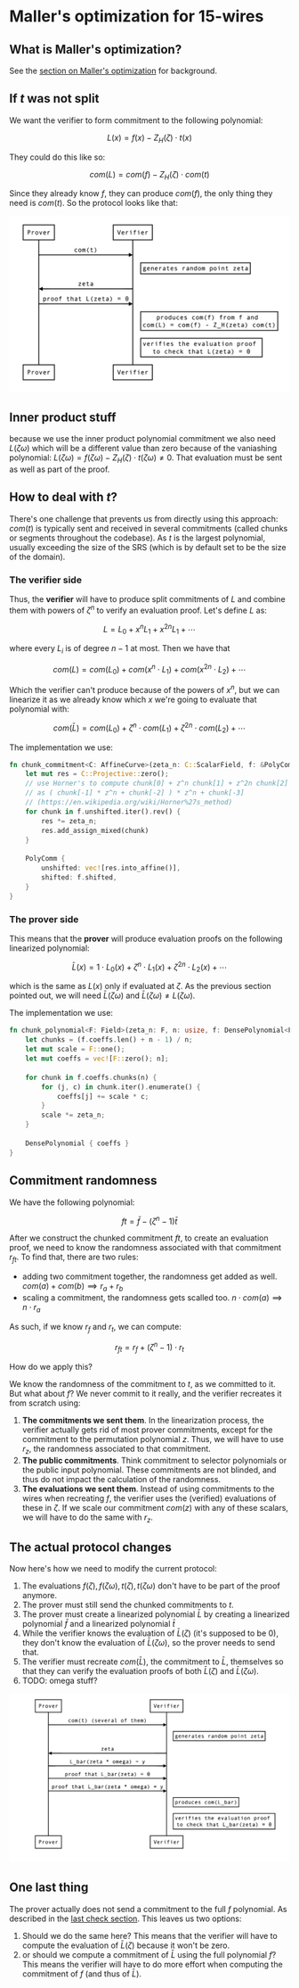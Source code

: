 # Maller's optimization for 15-wires

## What is Maller's optimization?

See the [section on Maller's optimization](maller.md) for background.

## If $t$ was not split

We want the verifier to form commitment to the following polynomial:

$$
L(x) = f(x) - Z_H(\zeta) \cdot t(x)
$$

They could do this like so:

$$
com(L) = com(f) - Z_H(\zeta) \cdot com(t)
$$

Since they already know $f$, they can produce $com(f)$, the only thing they need is $com(t)$. So the protocol looks like that:

![maller 15 1](../../img/maller_15_1.png)

<!--
```sequence
Prover->Verifier: com(t)
Note right of Verifier: generates random point zeta
Verifier->Prover: zeta
Prover->Verifier: proof that L(zeta) = 0
Note right of Verifier: produces com(f) from f and \n com(L) = com(f) - Z_H(zeta) com(t)
Note right of Verifier: verifies the evaluation proof \n to check that L(zeta) = 0
```
-->

## Inner product stuff

because we use the inner product polynomial commitment we also need $L(\zeta \omega)$ which will be a different value than zero because of the vaniashing polynomial: $L(\zeta \omega) = f(\zeta \omega) - Z_H(\zeta) \cdot t(\zeta \omega) \neq 0$. That evaluation must be sent as well as part of the proof.

## How to deal with $t$?

There's one challenge that prevents us from directly using this approach: $com(t)$ is typically sent and received in several commitments (called chunks or segments throughout the codebase). As $t$ is the largest polynomial, usually exceeding the size of the SRS (which is by default set to be the size of the domain).

### The verifier side

Thus, the **verifier** will have to produce split commitments of $L$ and combine them with powers of $\zeta^n$ to verify an evaluation proof. Let's define $L$ as:

$$
L = L_0 + x^n L_1 + x^{2n} L_1 + \cdots
$$

where every $L_i$ is of degree $n-1$ at most.
Then we have that 

$$
com(L) = com(L_0) + com(x^n \cdot L_1) + com(x^{2n} \cdot L_2) + \cdots
$$

Which the verifier can't produce because of the powers of $x^n$, but we can linearize it as we already know which $x$ we're going to evaluate that polynomial with:

$$
com(\bar L) = com(L_0) + \zeta^n \cdot com(L_1) + \zeta^{2n} \cdot com(L_2) + \cdots
$$

The implementation we use:

```rust
fn chunk_commitment<C: AffineCurve>(zeta_n: C::ScalarField, f: &PolyComm<C>) -> PolyComm<C> {
    let mut res = C::Projective::zero();
    // use Horner's to compute chunk[0] + z^n chunk[1] + z^2n chunk[2] + ...
    // as ( chunk[-1] * z^n + chunk[-2] ) * z^n + chunk[-3]
    // (https://en.wikipedia.org/wiki/Horner%27s_method)
    for chunk in f.unshifted.iter().rev() {
        res *= zeta_n;
        res.add_assign_mixed(chunk)
    }

    PolyComm {
        unshifted: vec![res.into_affine()],
        shifted: f.shifted,
    }
}
```

### The prover side

This means that the **prover** will produce evaluation proofs on the following linearized polynomial:

$$
\bar L(x) = 1 \cdot L_0(x) + \zeta^n \cdot L_1(x) + \zeta^{2n} \cdot L_2(x) + \cdots
$$

which is the same as $L(x)$ only if evaluated at $\zeta$. As the previous section pointed out, we will need $\bar L(\zeta \omega)$ and $\bar L(\zeta \omega) \neq L(\zeta \omega)$.

The implementation we use:

```rust
fn chunk_polynomial<F: Field>(zeta_n: F, n: usize, f: DensePolynomial<F>) -> DensePolynomial<F> {
    let chunks = (f.coeffs.len() + n - 1) / n;
    let mut scale = F::one();
    let mut coeffs = vec![F::zero(); n];

    for chunk in f.coeffs.chunks(n) {
        for (j, c) in chunk.iter().enumerate() {
            coeffs[j] += scale * c;
        }
        scale *= zeta_n;
    }

    DensePolynomial { coeffs }
}
```

## Commitment randomness

We have the following polynomial:

$$
ft = \bar f - (\zeta^n - 1) \bar t
$$

After we construct the chunked commitment $ft$, to create an evaluation proof, we need to know the randomness associated with that commitment $r_{ft}$. To find that, there are two rules:

* adding two commitment together, the randomness get added as well. $com(a) + com(b) \implies r_a + r_b$
* scaling a commitment, the randomness gets scalled too. $n \cdot com(a) \implies n \cdot r_a$

As such, if we know $r_f$ and $r_t$, we can compute: 

$$
r_{ft} = r_f + (\zeta^n-1) \cdot r_t
$$

How do we apply this?

We know the randomness of the commitment to $t$, as we committed to it. But what about $f$? We never commit to it really, and the verifier recreates it from scratch using:

1. **The commitments we sent them**. In the linearization process, the verifier actually gets rid of most prover commitments, except for the commitment to the permutation polynomial $z$. Thus, we will have to use $r_z$, the randomness associated to that commitment.
2. **The public commitments**. Think commitment to selector polynomials or the public input polynomial. These commitments are not blinded, and thus do not impact the calculation of the randomness.
3. **The evaluations we sent them**. Instead of using commitments to the wires when recreating $f$, the verifier uses the (verified) evaluations of these in $\zeta$. If we scale our commitment $com(z)$ with any of these scalars, we will have to do the same with $r_z$.

## The actual protocol changes

Now here's how we need to modify the current protocol:

1. The evaluations $f(\zeta), f(\zeta \omega), t(\zeta), t(\zeta \omega)$ don't have to be part of the proof anymore.
2. The prover must still send the chunked commitments to $t$.
3. The prover must create a linearized polynomial $\bar L$ by creating a linearized polynomial $\bar f$ and a linearized polynomial $\bar t$
4. While the verifier knows the evaluation of $\bar L(\zeta)$ (it's supposed to be $0$), they don't know the evaluation of $\bar L(\zeta \omega)$, so the prover needs to send that.
5. The verifier must recreate $com(\bar L)$, the commitment to $\bar L$, themselves so that they can verify the evaluation proofs of both $\bar L(\zeta)$ and $\bar L(\zeta\omega)$.
6. TODO: omega stuff?

![maller 15 2](../../img/maller_15_2.png)
<!--
```sequence
Prover->Verifier: com(t) (several of them)
Note right of Verifier: generates random point zeta
Verifier->Prover: zeta
Prover->Verifier: L_bar(zeta * omega) = y
Prover->Verifier: proof that L_bar(zeta) = 0 
Prover->Verifier: proof that L_bar(zeta * omega) = y 
Note right of Verifier: produces com(L_bar)
Note right of Verifier: verifies the evaluation proof \n to check that L_bar(zeta) = 0
```
-->

## One last thing

The prover actually does not send a commitment to the full $f$ polynomial. As described in the [last check section](final_check.md). This leaves us two options:

1. Should we do the same here? This means that the verifier will have to compute the evaluation of $\bar L(\zeta)$ because it won't be zero.
2. or should we compute a commitment of $\bar L$ using the full polynomial $f$? This means the verifier will have to do more effort when computing the commitment of $f$ (and thus of $\bar L$).

